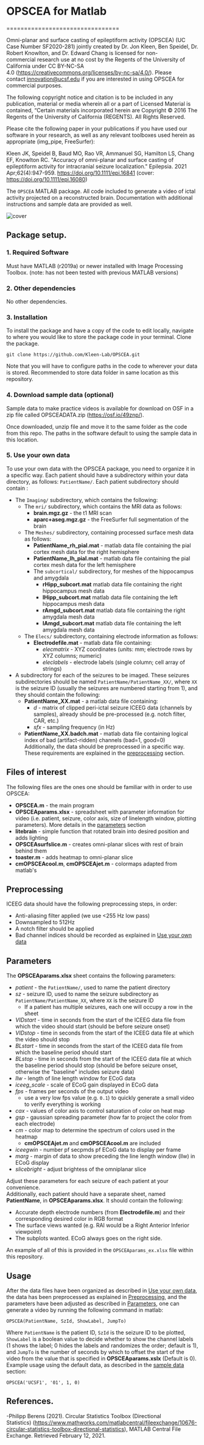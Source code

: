 # OPSCEA for Matlab
================================

Omni-planar and surface casting of epileptiform activity (OPSCEA) (UC Case Number SF2020-281) jointly created by Dr. Jon Kleen, Ben Speidel, Dr. Robert Knowlton, and Dr. Edward Chang is licensed for non-commercial research use at no cost by the Regents of the University of California under CC BY-NC-SA 4.0 (https://creativecommons.org/licenses/by-nc-sa/4.0/). Please contact innovation@ucsf.edu if you are interested in using OPSCEA for commercial purposes.  

The following copyright notice and citation is to be included in any publication, material or media wherein all or a part of Licensed Material is contained, “Certain materials incorporated herein are Copyright © 2016 The Regents of the University of California (REGENTS). All Rights Reserved.  

Please cite the following paper in your publications if you have used our software in your research, as well as any relevant toolboxes used herein as appropriate (img_pipe, FreeSurfer): 

Kleen JK, Speidel B, Baud MO, Rao VR, Ammanuel SG, Hamilton LS, Chang EF, Knowlton RC. "Accuracy of omni-planar and surface casting of epileptiform activity for intracranial seizure localization." Epilepsia. 2021 Apr;62(4):947-959. https://doi.org/10.1111/epi.16841
(cover: https://doi.org/10.1111/epi.16080)

The `OPSCEA` MATLAB package. All code included to generate a video of ictal activity projected on a reconstructed brain. Documentation with additional instructions and sample data are provided as well.


![cover]($HOME/Documents/OPSCEA_cover.png)



## Package setup.
### 1. Required Software

Must have MATLAB (r2019a) or newer installed with Image Processing Toolbox. (note: has not been tested with previous MATLAB versions)

### 2. Other dependencies

No other dependencies.

### 3. Installation
To install the package and have a copy of the code to edit locally, navigate to where you would like to store the package code in your terminal. Clone the package.
```
git clone https://github.com/Kleen-Lab/OPSCEA.git
```
Note that you will have to configure paths in the code to wherever your data is stored. Recommended to store data folder in same location as this repository.

### 4. Download sample data (optional)
Sample data to make practice videos is available for download on OSF in a zip file called OPSCEADATA.zip (https://osf.io/49znp/). 

Once downloaded, unzip file and move it to the same folder as the code from this repo. The paths in the software default to using the sample data in this location.

### 5. Use your own data  
To use your own data with the OPSCEA package, you need to organize it in a specific way. Each patient should have a subdirectory within your data directory, as follows: `PatientName/`. Each patient subdirectory should contain : 
- The `Imaging/` subdirectory, which contains the following:
  - The `mri/` subdirectory, which contains the MRI data as follows:
    - **brain.mgz.gz** - the t1 MRI scan
    - **aparc+aseg.mgz.gz** - the FreeSurfer full segmentation of the brain
  - The `Meshes/` subdirectory, containing processed surface mesh data as follows:
    - **PatientName_rh_pial.mat** - matlab data file containing the pial cortex mesh data for the right hemisphere
    - **PatientName_lh_pial.mat** - matlab data file containing the pial cortex mesh data for the left hemisphere
    - The `subcortical/` subdirectory, for meshes of the hippocampus and amygdala
      - **rHipp_subcort.mat** matlab data file containing the right hippocampus mesh data
      - **lHipp_subcort.mat** matlab data file containing the left hippocampus mesh data
      - **rAmgd_subcort.mat** matlab data file containing the right amygdala mesh data
      - **lAmgd_subcort.mat** matlab data file containing the left amygdala mesh data
  - The `Elecs/` subdirectory, containing electrode information as follows:
    - **Electrodefile.mat** - matlab data file containing:
      - *elecmatrix* - XYZ coordinates (units: mm; electrode rows by XYZ columns; numeric)
      - *eleclabels* - electrode labels (single column; cell array of strings)
- A subdirectory for each of the seizures to be imaged. These seizures subdirectories should be named `PatientName/PatientName_XX/`, where `XX` is the seizure ID (usually the seizures are numbered starting from 1), and they should contain the following: 
  - **PatientName_XX.mat** - a matlab data file containing:
    - *d* - matrix of clipped peri-ictal seizure ICEEG data (channels by samples), already should be pre-processed (e.g. notch filter, CAR, etc.)
    - *sfx* - sampling frequency (in Hz)
  - **PatientName_XX.badch.mat** - matlab data file containing logical index of bad (artifact-ridden) channels (bad=1, good=0)  
Additionally, the data should be preprocessed in a specific way. These requirements are explained in the [preprocessing](#preprocessing) section.
  
 ## Files of interest  
 The following files are the ones one should be familiar with in order to use OPSCEA:
 - **OPSCEA.m** - the main program
 - **OPSCEAparams.xlsx** - spreadsheet with parameter information for video (i.e. patient, seizure, color axis, size of linelength window, plotting parameters). More details in the [parameters](#parameters) section
 - **litebrain** - simple function that rotated brain into desired position and adds lighting
 - **OPSCEAsurfslice.m** - creates omni-planar slices with rest of brain behind them
 - **toaster.m** - adds heatmap to omni-planar slice
 - **cmOPSCEAcool.m**, **cmOPSCEAjet.m** - colormaps adapted from matlab's 

## Preprocessing  
ICEEG data should have the following preprocessing steps, in order:
- Anti-aliasing filter applied (we use <255 Hz low pass)
- Downsampled to 512Hz
- A notch filter should be applied
- Bad channel indices should be recorded as explained in [Use your own data](#5-use-your-own-data)

## Parameters  
The **OPSCEAparams.xlsx** sheet contains the following parameters:
- *patient* - the `PatientName/`, used to name the patient directory
- *sz* - seizure ID, used to name the seizure subdirectory as `PatientName/PatientName_XX`, where `XX` is the seizure ID
  - If a patient has multiple seizures, each one will occupy a row in the sheet
- *VIDstart* - time in seconds from the start of the ICEEG data file from which the video should start (should be before seizure onset)
- *VIDstop* - time in seconds from the start of the ICEEG data file at which the video should stop
- *BLstart* - time in seconds from the start of the ICEEG data file from which the baseline period should start
- *BLstop* - time in seconds from the start of the ICEEG data file at which the baseline period should stop (should be before seizure onset, otherwise the "baseline" includes seizure data)
- *llw* - length of line length window for ECoG data
- *iceeg_scale* - scale of ECoG gain displayed in ECoG data
- *fps* - frames per seconds of the output video
  - use a very low fps value (e.g. `0.1`) to quickly generate a small video to verify everything is working
- *cax* - values of color axis to control saturation of color on heat map
- *gsp* - gaussian spreading parameter (how far to project the color from each electrode)
- *cm* - color map to determine the spectrum of colors used in the heatmap
  - **cmOPSCEAjet.m** and **cmOPSCEAcool.m** are included
- *iceegwin* - number pf secpmds pf ECoG data to display per frame
- *marg* - margin of data to show preceding the line length window (llw) in ECoG display
- *slicebright* - adjust brightess of the omniplanar slice  

Adjust these parameters for each seizure of each patient at your convenience.  
Additionally, each patient should have a separate sheet, named **PatientName**, in **OPSCEAparams.xlsx**. It should contain the following:
- Accurate depth electrode numbers (from **Electrodefile.m**) and their corresponding desired color in RGB format
- The surface views wanted (e.g. RAI would be a Right Anterior Inferior viewpoint)
- The subplots wanted. ECoG always goes on the right side. 

An example of all of this is provided in the `OPSCEAparams_ex.xlsx` file within this repository.

## Usage
After the data files have been organized as described in [Use your own data](#5-use-your-own-data), the data has been preprocessed as explained in [Preprocessing](#preprocessing), and the parameters have been adjusted as described in [Parameters](#parameters), one can generate a video by running the following command in matlab: 
```
OPSCEA(PatientName, SzId, ShowLabel, JumpTo)
```
Where `PatientName` is the patient ID, `SzId` is the seizure ID to be plotted, `ShowLabel` is a boolean value to decide whether to show the channel labels (1 shows the label; 0 hides the labels and randomizes the order; default is 1), and `JumpTo` is the number of seconds by which to offset the start of the video from the value that is specified in **OPSCEAparams.xslx** (Default is 0).  
Example usage using the default data, as described in the [sample data](#4-download-sample-data) section:
```
OPSCEA('UCSF1', '01', 1, 0)
```
## References.
-Philipp Berens (2021). Circular Statistics Toolbox (Directional Statistics) (https://www.mathworks.com/matlabcentral/fileexchange/10676-circular-statistics-toolbox-directional-statistics), MATLAB Central File Exchange. Retrieved February 12, 2021.
